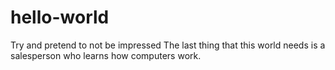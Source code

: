 # hello-world
Try and pretend to not be impressed
The last thing that this world needs is a salesperson who learns how computers work.
